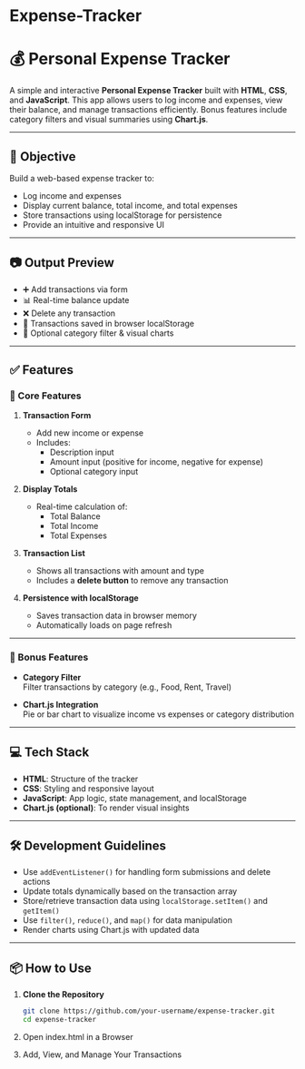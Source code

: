 # Expense-Tracker

# 💰 Personal Expense Tracker

A simple and interactive **Personal Expense Tracker** built with **HTML**, **CSS**, and **JavaScript**. This app allows users to log income and expenses, view their balance, and manage transactions efficiently. Bonus features include category filters and visual summaries using **Chart.js**.

---

## 🎯 Objective

Build a web-based expense tracker to:
- Log income and expenses
- Display current balance, total income, and total expenses
- Store transactions using localStorage for persistence
- Provide an intuitive and responsive UI

---

## 📷 Output Preview

- ➕ Add transactions via form
- 📊 Real-time balance update
- ❌ Delete any transaction
- 💾 Transactions saved in browser localStorage
- 🎯 Optional category filter & visual charts

---

## ✅ Features

### 🔹 Core Features

1. **Transaction Form**
   - Add new income or expense
   - Includes:
     - Description input
     - Amount input (positive for income, negative for expense)
     - Optional category input

2. **Display Totals**
   - Real-time calculation of:
     - Total Balance
     - Total Income
     - Total Expenses

3. **Transaction List**
   - Shows all transactions with amount and type
   - Includes a **delete button** to remove any transaction

4. **Persistence with localStorage**
   - Saves transaction data in browser memory
   - Automatically loads on page refresh

---

### 🌟 Bonus Features

- **Category Filter**  
  Filter transactions by category (e.g., Food, Rent, Travel)

- **Chart.js Integration**  
  Pie or bar chart to visualize income vs expenses or category distribution

---

## 💻 Tech Stack

- **HTML**: Structure of the tracker
- **CSS**: Styling and responsive layout
- **JavaScript**: App logic, state management, and localStorage
- **Chart.js (optional)**: To render visual insights

---

## 🛠 Development Guidelines

- Use `addEventListener()` for handling form submissions and delete actions
- Update totals dynamically based on the transaction array
- Store/retrieve transaction data using `localStorage.setItem()` and `getItem()`
- Use `filter()`, `reduce()`, and `map()` for data manipulation
- Render charts using Chart.js with updated data

---

## 📦 How to Use

1. **Clone the Repository**
   ```bash
   git clone https://github.com/your-username/expense-tracker.git
   cd expense-tracker
2. Open index.html in a Browser

3. Add, View, and Manage Your Transactions
